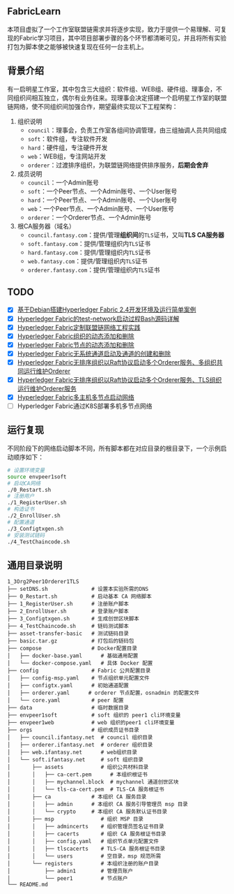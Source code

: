 ## FabricLearn
本项目虚拟了一个工作室联盟链需求并将逐步实现，致力于提供一个易理解、可复现的Fabric学习项目，其中项目部署步骤的各个环节都清晰可见，并且将所有实验打包为脚本使之能够被快速复现在任何一台主机上。

## 背景介绍
有一启明星工作室，其中包含三大组织：软件组、WEB组、硬件组、理事会，不同组织间相互独立，偶尔有业务往来。现理事会决定搭建一个启明星工作室的联盟链网络，使不同组织间加强合作，期望最终实现以下工程架构：
  
1. 组织说明  
   - `council`：理事会，负责工作室各组间协调管理，由三组抽调人员共同组成
   - `soft`：软件组，专注软件开发
   - `hard`：硬件组，专注硬件开发
   - `web`：WEB组，专注网站开发
   - `orderer`：过渡排序组织，为联盟链网络提供排序服务，**后期会舍弃**
2. 成员说明  
   - `council`：一个Admin账号
   - `soft`：一个Peer节点、一个Admin账号、一个User账号
   - `hard`：一个Peer节点、一个Admin账号、一个User账号
   - `web`：一个Peer节点、一个Admin账号、一个User账号
   - `orderer`：一个Orderer节点、一个Admin账号
3. 根CA服务器（域名）  
   - `council.fantasy.com`：提供/管理**组织间**的`TLS`证书，又叫**TLS CA服务器**
   - `soft.fantasy.com`：提供/管理组织内`TLS`证书
   - `hard.fantasy.com`：提供/管理组织内`TLS`证书
   - `web.fantasy.com`：提供/管理组织内`TLS`证书  
   - `orderer.fantasy.com`：提供/管理组织内`TLS`证书  

## TODO
- [x] [基于Debian搭建Hyperledger Fabric 2.4开发环境及运行简单案例](https://ifantasy.net/2021/07/21/setup_hyperledger_fabric_environment_and_test_demo/#环境搭建)
- [x] [Hyperledger Fabric的test-network启动过程Bash源码详解](https://ifantasy.net/2022/03/29/hyperledger_fabric_0_test_network_explain/)
- [x] [Hyperledger Fabric定制联盟链网络工程实践](https://ifantasy.net/2022/04/01/hyperledger_fabric_1_custom_our_network/)
- [x] [Hyperledger Fabric组织的动态添加和删除](https://ifantasy.net/2022/04/04/hyperledger_fabric_2_update_org/)
- [x] [Hyperledger Fabric节点的动态添加和删除](https://ifantasy.net/2022/04/06/hyperledger_fabric_3_update_peer/)
- [x] [Hyperledger Fabric无系统通道启动及通道的创建和删除](https://ifantasy.net/2022/04/07/hyperledger_fabric_4_run_with_no_system_channel_and_update_channel/)
- [x] [Hyperledger Fabric无排序组织以Raft协议启动多个Orderer服务、多组织共同运行维护Orderer](https://ifantasy.net/2022/04/10/hyperledger_fabric_5_run_multi_orderer_by_oneself/)
- [x] [Hyperledger Fabric无排序组织以Raft协议启动多个Orderer服务、TLS组织运行维护Orderer服务](https://ifantasy.net/2022/04/11/hyperledger_fabric_6_run_multi_orderer_by_council/)
- [x] [Hyperledger Fabric多主机多节点启动网络](https://ifantasy.net/2022/04/13/hyperledger_fabric_7_run_network_on_multi_host/)
- [ ] Hyperledger Fabric通过K8S部署多机多节点网络

## 运行复现
不同阶段下的网络启动脚本不同，所有脚本都在对应目录的根目录下，一个示例启动顺序如下：
```bash
# 设置环境变量 
source envpeer1soft
# 启动CA网络 
./0_Restart.sh
# 注册用户 
./1_RegisterUser.sh
# 构造证书 
./2_EnrollUser.sh
# 配置通道 
./3_Configtxgen.sh
# 安装测试链码 
./4_TestChaincode.sh  
```

## 通用目录说明
```Shell
1_3Org2Peer1Orderer1TLS
├── setDNS.sh              # 设置本实验所需的DNS
├── 0_Restart.sh           # 启动基本 CA 网络脚本
├── 1_RegisterUser.sh      # 注册账户脚本
├── 2_EnrollUser.sh        # 登录账户脚本
├── 3_Configtxgen.sh       # 生成创世区块脚本
├── 4_TestChaincode.sh     # 链码测试脚本
├── asset-transfer-basic   # 测试链码目录
├── basic.tar.gz           # 打包后的链码包
├── compose                # Docker配置目录
│   ├── docker-base.yaml      # 基础通用配置
│   └── docker-compose.yaml   # 具体 Docker 配置
├── config                 # Fabric 公共配置目录
│   ├── config-msp.yaml    # 节点组织单元配置文件
│   ├── configtx.yaml      # 初始通道配置
│   ├── orderer.yaml      # orderer 节点配置，osnadmin 的配置文件
│   └── core.yaml          # peer 配置
├── data                   # 临时数据目录
├── envpeer1soft           # soft 组织的 peer1 cli环境变量
├── envpeer1web            # web 组织的peer1 cli环境变量
├── orgs                   # 组织成员证书目录
│   ├── council.ifantasy.net  # council 组织目录
│   ├── orderer.ifantasy.net  # orderer 组织目录
│   ├── web.ifantasy.net      # web组织目录
│   └── soft.ifantasy.net     # soft 组织目录
│       ├── assets            # 组织公共材料目录
│       │   ├── ca-cert.pem      # 本组织根证书
│       │   ├── mychannel.block  # mychannel 通道创世区块
│       │   └── tls-ca-cert.pem  # TLS-CA 服务根证书
│       ├── ca             # 本组织 CA 服务目录
│       │   ├── admin      # 本组织 CA 服务引导管理员 msp 目录
│       │   └── crypto     # 本组织 CA 服务默认证书目录
│       ├── msp               # 组织 MSP 目录
│       │   ├── admincerts    # 组织管理员签名证书目录
│       │   ├── cacerts       # 组织 CA 服务根证书目录
│       │   ├── config.yaml   # 组织节点单元配置文件
│       │   ├── tlscacerts    # TLS-CA 服务根证书目录
│       │   └── users         # 空目录，msp 规范所需
│       └── registers         # 本组织注册的账户目录
│           ├── admin1        # 管理员账户
│           └── peer1         # 节点账户
└── README.md              
```
